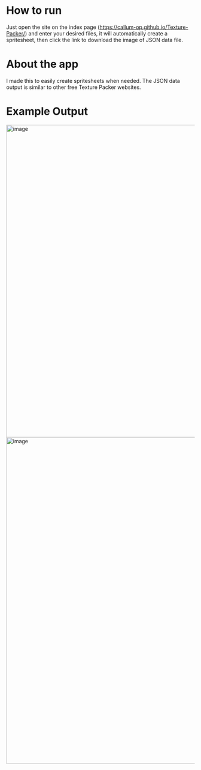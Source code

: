 # How to run
Just open the site on the index page (https://callum-op.github.io/Texture-Packer/) and enter your desired files, it will automatically create a spritesheet, 
then click the link to download the image of JSON data file.

# About the app
I made this to easily create spritesheets when needed.
The JSON data output is similar to other free Texture Packer websites.

# Example Output
<img width="1882" height="832" alt="image" src="https://github.com/user-attachments/assets/aea562f7-9249-4f04-891d-34e3409ad23b" />
<img width="1892" height="870" alt="image" src="https://github.com/user-attachments/assets/c492ae4a-2827-4fe8-8635-3fa347e3f3e2" />
